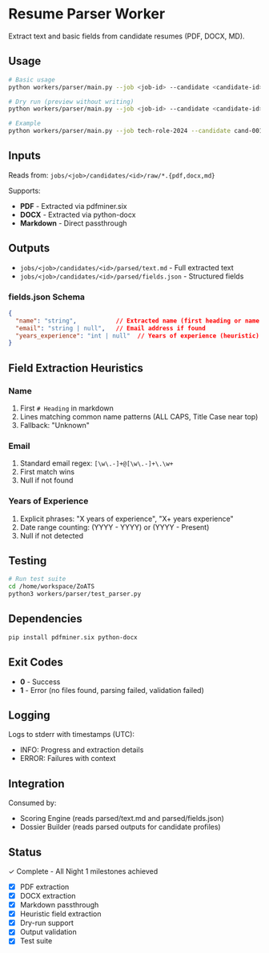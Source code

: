 # Resume Parser Worker

Extract text and basic fields from candidate resumes (PDF, DOCX, MD).

## Usage

```bash
# Basic usage
python workers/parser/main.py --job <job-id> --candidate <candidate-id>

# Dry run (preview without writing)
python workers/parser/main.py --job <job-id> --candidate <candidate-id> --dry-run

# Example
python workers/parser/main.py --job tech-role-2024 --candidate cand-001
```

## Inputs

Reads from: `jobs/<job>/candidates/<id>/raw/*.{pdf,docx,md}`

Supports:
- **PDF** - Extracted via pdfminer.six
- **DOCX** - Extracted via python-docx  
- **Markdown** - Direct passthrough

## Outputs

- `jobs/<job>/candidates/<id>/parsed/text.md` - Full extracted text
- `jobs/<job>/candidates/<id>/parsed/fields.json` - Structured fields

### fields.json Schema

```json
{
  "name": "string",           // Extracted name (first heading or name pattern)
  "email": "string | null",   // Email address if found
  "years_experience": "int | null"  // Years of experience (heuristic)
}
```

## Field Extraction Heuristics

### Name
1. First `# Heading` in markdown
2. Lines matching common name patterns (ALL CAPS, Title Case near top)
3. Fallback: "Unknown"

### Email
1. Standard email regex: `[\w\.-]+@[\w\.-]+\.\w+`
2. First match wins
3. Null if not found

### Years of Experience
1. Explicit phrases: "X years of experience", "X+ years experience"
2. Date range counting: (YYYY - YYYY) or (YYYY - Present)
3. Null if not detected

## Testing

```bash
# Run test suite
cd /home/workspace/ZoATS
python3 workers/parser/test_parser.py
```

## Dependencies

```bash
pip install pdfminer.six python-docx
```

## Exit Codes

- **0** - Success
- **1** - Error (no files found, parsing failed, validation failed)

## Logging

Logs to stderr with timestamps (UTC):
- INFO: Progress and extraction details
- ERROR: Failures with context

## Integration

Consumed by:
- Scoring Engine (reads parsed/text.md and parsed/fields.json)
- Dossier Builder (reads parsed outputs for candidate profiles)

## Status

✓ Complete - All Night 1 milestones achieved
- [x] PDF extraction
- [x] DOCX extraction
- [x] Markdown passthrough
- [x] Heuristic field extraction
- [x] Dry-run support
- [x] Output validation
- [x] Test suite
